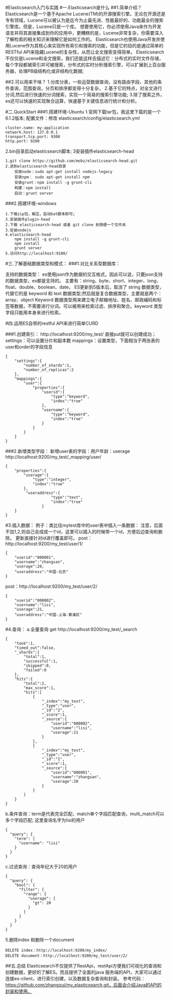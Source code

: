 #Elasticsearch入门与实践
#一.Elasticsearch是什么
##1.简单介绍？
Elasticsearch是一个基于Apache Lucene(TM)的开源搜索引擎。无论在开源还是专有领域，Lucene可以被认为是迄今为止最先进、性能最好的、功能最全的搜索引擎库。但是，Lucene只是一个库。
想要使用它，你必须使用Java来作为开发语言并将其直接集成到你的应用中，更糟糕的是，Lucene非常复杂，你需要深入了解检索的相关知识来理解它是如何工作的。
Elasticsearch也使用Java开发并使用Lucene作为其核心来实现所有索引和搜索的功能，但是它的目的是通过简单的RESTful API来隐藏Lucene的复杂性，从而让全文搜索变得简单。
Elasticsearch不仅仅是Lucene和全文搜索，我们还能这样去描述它：分布式的实时文件存储，每个字段都被索引并可被搜索，分布式的实时分析搜索引擎，可以扩展到上百台服务器，处理PB级结构化或非结构化数据;

##2.可以用来干啥？
    1.分库分表，一些运营数据查询，没有路由字段，其他的条件查询，范围查询，分页和排序都变得十分复杂，
    2.基于它的特点，对全文进行分词,然后进行快速的分词搜索，实现一个简易的搜索引擎功能;
    3.除了搜索之外，es还可以快速的实现聚合运算，快速基于关键信息进行统计和分析。

#二.QuickStart
###1.搭建环境-Ubuntu
1.官网下载tar包，我这里下载的是一个6.1.2版本;
配置文件：修改 elasticsearch/config/elasticsearch.yml
```
cluster.name: my-application
network.host: 127.0.0.1
transport.tcp.port: 9300
http.port: 9200

```
2.bin目录启动elasticsearch脚本;
3安装插件elasticsearch-head
```
1.git clone https://github.com/mobz/elasticsearch-head.git
2.进到elasticsearch-head目录
    安装node：sudo apt-get install nodejs-legacy
    安装npm： sudo apt-get install npm
    安装grunt：npm install -g grunt-cli
    构建：npm install
    启动：grunt server
```

###2.搭建环境-windows
```
1.下载zip包，解压，启动bat脚本即可;
3.安装插件plugin-head
2.下载 elasticsearch-head 或者 git clone 到随便一个文件夹
3.安装nodejs
4.elasticsearch-head
    npm install -g grunt-cli
    npm install
    grunt server
5.访问http://localhost:9100/
```

#三.了解基础数据类型和模式：
###1.对比关系型数据库：

支持的数据类型：
es使用json作为数据的交互格式，因此可以说，只要json支持的数据类型，es都是支持的。
主要有：string、byte、short、integer、long、float、double、boolean、date，
ES更新到5版本后，取消了 string 数据类型，代替它的是 keyword 和 text 数据类型;然后就是复合数据类型，主要就是两个：array、object
Keyword 数据类型用来建立电子邮箱地址、姓名、邮政编码和标签等数据，不需要进行分词。可以被用来检索过滤、排序和聚合。keyword 类型字段只能用本身来进行检索。


#四.运用ES自带的restful API来进行简单CURD

###1.创建索引：
http://localhost:9200/my_test/ 直接put就可以创建成功；
settings：可以设置分片和副本数
mappings：设置类型，下面相当于两张表的user和order的字段信息
```
{
    "settings":{
        "number_of_shards":1,
        "number_of_replicas":2
    },
    "mappings":{
        "user":{
            "properties":{
                "userid":{
                    "type":"keyword",
                    "index":"true"
                },
                "username":{
                    "type":"keyword",
                    "index":"true"
                }
            }
        }
    }
}
```
###2.新增类型字段：
新增user表的字段：用户年龄：userage
http://localhost:9200/my_test/_mapping/user/
```
{
    "properties":{
        "userage":{
            "type":"integer",
            "index":"true"
        },
         "useraddress":{
                    "type":"text",
                    "index":"true"
                }
    }
}
```
#3.插入数据：
例子：类比往mytest库中的user表中插入一条数据：
注意，后面不加1,2,则自己会成成一个id，这里可以插入的时候带一个id，方便后边查询和删除。
更新直接针对id进行覆盖即可。
post：http://localhost:9200/my_test/user/1/
```
{
    "userid":"000001",
    "username":"zhangsan",
    "userage":20,
    "useraddress":"中国-北京"
}
```
post：http://localhost:9200/my_test/user/2/
```
{
    "userid":"000002",
    "username":"lisi",
    "userage":21,
    "useraddress":"中国-上海-黄浦区"
}
```
#4.查询：
a.全量查询
get http://localhost:9200/my_test/_search
```
{
    "took":1,
    "timed_out":false,
    "_shards":{
        "total":1,
        "successful":1,
        "skipped":0,
        "failed":0
    },
    "hits":{
        "total":2,
        "max_score":1,
        "hits":[
            {
                "_index":"my_test",
                "_type":"user",
                "_id":"2",
                "_score":1,
                "_source":{
                    "userid":"000002",
                    "username":"lisi",
                    "userage":21
                }
            },
            {
                "_index":"my_test",
                "_type":"user",
                "_id":"1",
                "_score":1,
                "_source":{
                    "userid":"000001",
                    "username":"zhangsan",
                    "userage":20
                }
            }
        ]
    }
}
```
b.条件查询：term是代表完全匹配，match单个字段匹配查询，multi_match可以多个字段匹配;
这里查询名字为lisi的用户
```
{
  "query": {
    "term": {
      "username": "lisi"
    }
  }
}
```
c.过滤查询：查询年纪大于20的用户
```
{
  "query": {
    "bool": {
      "filter": {
        "range": {
          "userage": {
            "gt": 20
          }
        }
      }
    }
  }
}
```

5.删除index 和删除一个document
```
DELETE index：http://localhost:9200/my_index/
DELETE document：http://localhost:9200/my_test/user/2/
```
##五.总结
Elasticsearch不仅提供了RestApi，restApi方便我们可视化的查询和创建数据，更好的了解ES。而且提供了全面的java 服务端的API，大家可以通过连接es-client，进行索引创建，以及数据复杂查询和封装。
参考代码：https://github.com/zhangzui/my_elasticsearch.git，后面会介绍Java的API的封装和使用。








